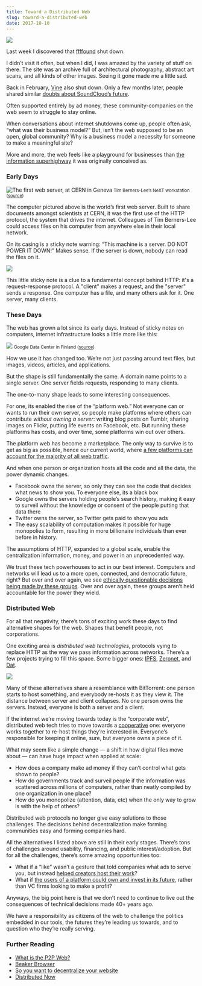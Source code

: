 ```yaml
---
title: Toward a Distributed Web
slug: toward-a-distributed-web
date: 2017-10-10
---
```


![](./awh-snap.png)

Last week I discovered that [ffffound](https://ffffound.com) shut down.

I didn’t visit it often, but when I did, I was amazed by the variety of stuff on there. The site was an archive full of architectural photography, abstract art scans, and all kinds of other images. Seeing it gone made me a little sad.

Back in February, [Vine](https://www.theverge.com/2016/10/28/13456208/why-vine-died-twitter-shutdown) also shut down. Only a few months later, people shared similar [doubts about SoundCloud’s future](https://techcrunch.com/2017/07/12/soundshroud/).

Often supported entirely by ad money, these community-companies on the web seem to struggle to stay online.

When conversations about internet shutdowns come up, people often ask, “what was their business model?” But, isn’t the web supposed to be an open, global community? Why is a business model a necessity for someone to make a meaningful site?

More and more, the web feels like a playground for businesses than [the information superhighway](https://en.wikipedia.org/wiki/Memex) it was originally conceived as.

### Early Days

![The first web server, at CERN in Geneva](./first-web-server.jpg)
<small>Tim Berners-Lee’s NeXT workstation ([source](https://commons.wikimedia.org/wiki/File:First_Web_Server.jpg))</small>

The computer pictured above is the world’s first web server. Built to share documents amongst scientists at CERN, it was the first use of the HTTP protocol, the system that drives the internet. Colleagues of Tim Berners-Lee could access files on his computer from anywhere else in their local network.

On its casing is a sticky note warning: “This machine is a server. DO NOT POWER IT DOWN!” Makes sense. If the server is down, nobody can read the files on it.

![](./structure-http.png)

This little sticky note is a clue to a fundamental concept behind HTTP: it's a request-response protocol. A "client" makes a request, and the "server" sends a response. One computer has a file, and many others ask for it. One server, many clients.

### These Days

The web has grown a lot since its early days. Instead of sticky notes on computers, internet infrastructure looks a little more like this:

![](./google-data-center.jpg)
<small>Google Data Center in Finland ([source](https://www.google.com/about/datacenters/gallery/#/tech))</small>

How we use it has changed too. We’re not just passing around text files, but images, videos, articles, and applications.

But the shape is still fundamentally the same. A domain name points to a single server. One server fields requests, responding to many clients.

The one-to-many shape leads to some interesting consequences.

For one, its enabled the rise of the “platform web.” Not everyone can or wants to run their own server, so people make platforms where others can contribute _without owning a server_: writing blog posts on Tumblr, sharing images on Flickr, putting life events on Facebook, etc. But running these platforms has costs, and over time, some platforms win out over others.

The platform web has become a marketplace. The only way to survive is to get as big as possible, hence our current world, where [a few platforms can account for the majority of all web traffic](https://moz.com/top500).

And when one person or organization hosts all the code and all the data, the power dynamic changes.

- Facebook owns the server, so only they can see the code that decides what news to show you. To everyone else, its a black box
- Google owns the servers holding people’s search history, making it easy to surveil without the knowledge or consent of the people putting that data there
- Twitter owns the server, so Twitter gets paid to show you ads
- The easy scalability of computation makes it possible for huge monopolies to form, resulting in more billionaire individuals than ever before in history.

The assumptions of HTTP, expanded to a global scale, enable the centralization information, money, and power in an unprecedented way.

We trust these tech powerhouses to act in our best interest. Computers and networks will lead us to a more open, connected, and democratic future, right? But over and over again, we see [ethically questionable decisions being made by these groups](https://www.are.na/jon-kyle-mohr/tech-ethnography). Over and over again, these groups aren’t held accountable for the power they wield.

### Distributed Web

For all that negativity, there’s tons of exciting work these days to find alternative shapes for the web. Shapes that benefit people, not corporations.

One exciting area is _distributed web technologies_, protocols vying to replace HTTP as the way we pass information across networks. There’s a few projects trying to fill this space. Some bigger ones: [IPFS](https://ipfs.io), [Zeronet](https://zeronet.io/), and [Dat](http://datproject.org/).

![](./structure-bittorrent.png)

Many of these alternatives share a resemblance with BitTorrent: one person starts to host something, and everybody re-hosts it as they view it. The distance between server and client collapses. No one person owns the servers. Instead, everyone is both a server and a client.

If the internet we’re moving towards today is the “corporate web”, distributed web tech tries to move towards a [cooperative](https://en.wikipedia.org/wiki/Cooperative) one: everyone works together to re-host things they’re interested in. Everyone’s responsible for keeping it online, sure, but everyone owns a piece of it.

What may seem like a simple change — a shift in how digital files move about — can have huge impact when applied at scale:

- How does a company make ad money if they can’t control what gets shown to people?
- How do governments track and surveil people if the information was scattered across millions of computers, rather than neatly compiled by one organization in one place?
- How do you monopolize (attention, data, etc) when the only way to grow is with the help of others?

Distributed web protocols no longer give easy solutions to those challenges. The decisions behind decentralization make forming communities easy and forming companies hard.

All the alternatives I listed above are still in their early stages. There’s tons of challenges around usability, financing, and public interest/adoption. But for all the challenges, there’s some amazing opportunities too:

- What if a “like” wasn’t a gesture that told companies what ads to serve you, but instead [helped creators host their work](https://twitter.com/taravancil/status/906585296648765440)?
- What if [the users of a platform could own and invest in its future](https://www.thewire.co.uk/in-writing/interviews/robert-barry-talks-to-mat-dryhurst-about-soundcloud), rather than VC firms looking to make a profit?

Anyways, the big point here is that we don’t need to continue to live out the consequences of technical decisions made 40+ years ago.

We have a responsibility as citizens of the web to challenge the politics embedded in our tools, the futures they’re leading us towards, and to question who they’re really serving.

### Further Reading

- [What is the P2P Web?](https://pfrazee.github.io/blog/what-is-the-p2p-web)
- [Beaker Browser](https://beakerbrowser.com/)
- [So you want to decentralize your website](https://macwright.org/2017/07/20/decentralize-your-website.html)
- [Distributed Now](https://www.jon-kyle.com/entries/2017-08-01-distributed-now)
